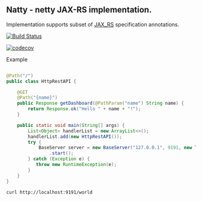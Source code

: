## Natty - netty JAX-RS implementation. 

Implementation supports subset of [JAX_RS](https://en.wikipedia.org/wiki/Java_API_for_RESTful_Web_Services) specification annotations.

[![Build Status](https://travis-ci.com/volyx/netty-jax-rs.svg?branch=master)](https://travis-ci.com/volyx/netty-jax-rs)

[![codecov](https://codecov.io/gh/volyx/netty-jax-rs/branch/master/graph/badge.svg)](https://codecov.io/gh/volyx/netty-jax-rs)

Example

```java

@Path("/")
public class HttpRestAPI {

    @GET
    @Path("{name}")
    public Response getDashboard(@PathParam("name") String name) {
        return Response.ok("Hello " + name + "!");
    }

    public static void main(String[] args) {
        List<Object> handlerList = new ArrayList<>();
        handlerList.add(new HttpRestAPI());
        try {
            BaseServer server = new BaseServer("127.0.0.1", 9191, new TransportTypeHolder(1), handlerList)
                .start();
        } catch (Exception e) {
           throw new RuntimeException(e);
        }
    }
}
```

```bash
curl http://localhost:9191/world
```